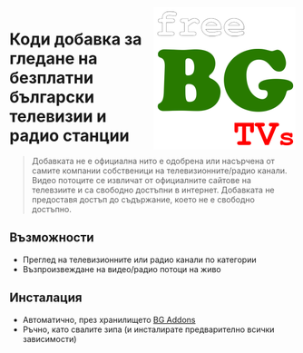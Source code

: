 <img align="right" src="https://raw.githubusercontent.com/harrygg/plugin.video.free.bgtvs/master/resources/icon.png" alt="Addon logo">

# Коди добавка за гледане на безплатни български телевизии и радио станции

> Добавката не е официална нито е одобрена или насърчена от самите компании собственици на телевизионните/радио канали. Видео потоците се извличат от официалните сайтове на телевзиите и са свободно достъпни в интернет. Добавката не предоставя достъп до съдържание, което не е свободно достъпно.

## Възможности

* Преглед на телевизионните или радио канали по категории
* Възпроизвеждане на видео/радио потоци на живо

## Инсталация

* Автоматично, през хранилището [BG Addons](https://kodi1.github.io/)
* Ръчно, като свалите зипа (и инсталирате предварително всички зависимости)